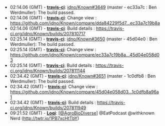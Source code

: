 * <a id="02:14.06">02:14.06 (GMT)</a> - __[travis-ci](https://github.com/travis-ci)__: <a href="https://github.com/idno/Known/issues/3649">idno/Known#3649</a> (master - ec33a7c : Ben Werdmuller): The build passed.
* <a id="02:14.06">02:14.06 (GMT)</a> - __[travis-ci](https://github.com/travis-ci)__: Change view : https://github.com/idno/Known/compare/dda84229f5d7...ec33a7c19b8a
* <a id="02:14.06">02:14.06 (GMT)</a> - __[travis-ci](https://github.com/travis-ci)__: Build details : https://travis-ci.org/idno/Known/builds/207810717
* <a id="02:25.14">02:25.14 (GMT)</a> - __[travis-ci](https://github.com/travis-ci)__: <a href="https://github.com/idno/Known/issues/3650">idno/Known#3650</a> (master - 45d04e0 : Ben Werdmuller): The build passed.
* <a id="02:25.14">02:25.14 (GMT)</a> - __[travis-ci](https://github.com/travis-ci)__: Change view : https://github.com/idno/Known/compare/ec33a7c19b8a...45d04e058d03
* <a id="02:25.14">02:25.14 (GMT)</a> - __[travis-ci](https://github.com/travis-ci)__: Build details : https://travis-ci.org/idno/Known/builds/207811144
* <a id="02:34.42">02:34.42 (GMT)</a> - __[travis-ci](https://github.com/travis-ci)__: <a href="https://github.com/idno/Known/issues/3651">idno/Known#3651</a> (master - 1c0dfb8 : Ben Werdmuller): The build passed.
* <a id="02:34.42">02:34.42 (GMT)</a> - __[travis-ci](https://github.com/travis-ci)__: Change view : https://github.com/idno/Known/compare/45d04e058d03...1c0dfb8a96a1
* <a id="02:34.42">02:34.42 (GMT)</a> - __[travis-ci](https://github.com/travis-ci)__: Build details : https://travis-ci.org/idno/Known/builds/207811949
* <a id="09:21.52">09:21.52 (GMT)</a> - __[Loqi](https://github.com/Loqi)__: [<a href="https://twitter.com/AgroBioDiverse">@AgroBioDiverse</a>] @EatPodcast @withknown Nerd (http://twtr.io/1PB7xcHtTbY)
